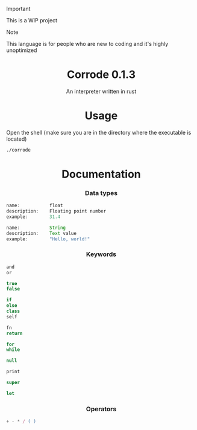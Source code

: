 > [!IMPORTANT]  
> This is a WIP project

> [!NOTE]  
> This language is for people who are new to coding and it's highly unoptimized


<h1 align="center">
    Corrode 0.1.3
</h1>

<p align="center">
    An interpreter written in rust
</p>

<h1 align="center">
    Usage
</h1>

<p align="left">
    Open the shell (make sure you are in the directory where the executable is located)
</p>

```bash
./corrode
```

<h1 align="center">
    Documentation
</h1>

<h3 align="center">
    Data types
</h3>

```js
name:           float
description:    Floating point number
example:        31.4
```

```js
name:           String
description:    Text value
example:        "Hello, world!"
```

<h3 align="center">
    Keywords
</h3>

```js
and
or

true
false

if
else
class
self

fn
return

for
while

null

print

super

let
```

<h3 align="center">
    Operators
</h3>

```js
+ - * / ( )
```
